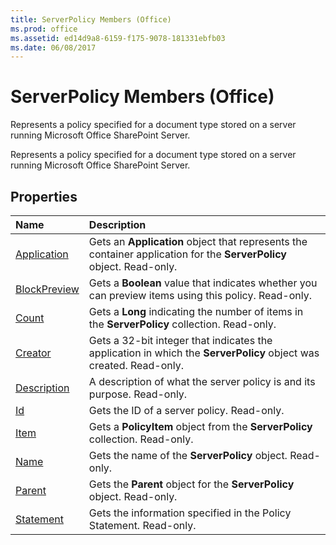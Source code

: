 ```yaml
---
title: ServerPolicy Members (Office)
ms.prod: office
ms.assetid: ed14d9a8-6159-f175-9078-181331ebfb03
ms.date: 06/08/2017
---
```



# ServerPolicy Members (Office)
Represents a policy specified for a document type stored on a server running Microsoft Office SharePoint Server.

Represents a policy specified for a document type stored on a server running Microsoft Office SharePoint Server.


## Properties



|**Name**|**Description**|
|:-----|:-----|
|[Application](serverpolicy-application-property-office.md)|Gets an **Application** object that represents the container application for the **ServerPolicy** object. Read-only.|
|[BlockPreview](serverpolicy-blockpreview-property-office.md)|Gets a **Boolean** value that indicates whether you can preview items using this policy. Read-only.|
|[Count](serverpolicy-count-property-office.md)|Gets a **Long** indicating the number of items in the **ServerPolicy** collection. Read-only.|
|[Creator](serverpolicy-creator-property-office.md)|Gets a 32-bit integer that indicates the application in which the **ServerPolicy** object was created. Read-only.|
|[Description](serverpolicy-description-property-office.md)|A description of what the server policy is and its purpose. Read-only.|
|[Id](serverpolicy-id-property-office.md)|Gets the ID of a server policy. Read-only.|
|[Item](serverpolicy-item-property-office.md)|Gets a **PolicyItem** object from the **ServerPolicy** collection. Read-only.|
|[Name](serverpolicy-name-property-office.md)|Gets the name of the **ServerPolicy** object. Read-only.|
|[Parent](serverpolicy-parent-property-office.md)|Gets the **Parent** object for the **ServerPolicy** object. Read-only.|
|[Statement](serverpolicy-statement-property-office.md)|Gets the information specified in the Policy Statement. Read-only.|

